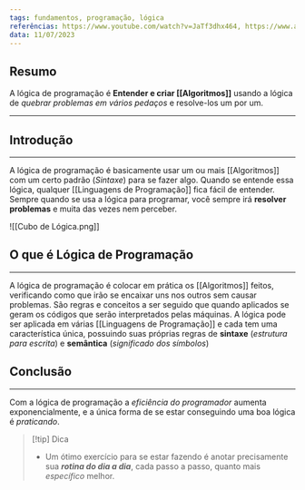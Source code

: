 ```yaml
---
tags: fundamentos, programação, lógica
referências: https://www.youtube.com/watch?v=JaTf3dhx464, https://www.alura.com.br/artigos/algoritmos-e-logica-de-programacao
data: 11/07/2023
---
```

## Resumo

A lógica de programação é **Entender e criar [[Algoritmos]]** usando a lógica de *quebrar problemas em vários pedaços* e resolve-los um por um.

---
## Introdução
---
A lógica de programação é basicamente usar um ou mais [[Algoritmos]] com um certo padrão (*Sintaxe*) para se fazer algo. Quando se entende essa lógica, qualquer [[Linguagens de Programação]] fica fácil de entender.
Sempre quando se usa a lógica para programar, você sempre irá **resolver problemas** e muita das vezes nem perceber.

![[Cubo de Lógica.png]]

## O que é Lógica de Programação
---
A lógica de programação é colocar em prática os [[Algoritmos]] feitos, verificando como que irão se encaixar uns nos outros sem causar problemas. São regras e conceitos a ser seguido que quando aplicados se geram os códigos que serão interpretados pelas máquinas. A lógica pode ser aplicada em várias [[Linguagens de Programação]] e cada tem uma característica única, possuindo suas próprias regras de **sintaxe** (*estrutura para escrita*) e **semântica** (*significado dos símbolos*)

## Conclusão
---
Com a lógica de programação a *eficiência do programador* aumenta exponencialmente, e a única forma de se estar conseguindo uma boa lógica é *praticando*.

>[!tip] Dica
>- Um ótimo exercício para se estar fazendo é anotar precisamente sua ***rotina do dia a dia***, cada passo a passo, quanto mais *específico* melhor.